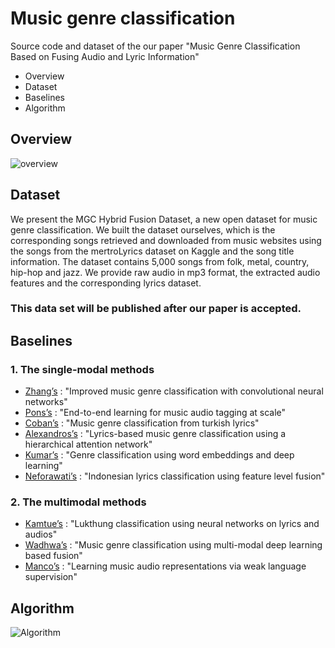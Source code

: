 # Music genre classification
Source code and dataset of the our paper "Music Genre Classification Based on Fusing Audio and Lyric Information"

- Overview
- Dataset
- Baselines
- Algorithm

## Overview
![overview](https://user-images.githubusercontent.com/80112749/186842601-78c7851d-840b-4158-a5bc-3d039f872f4c.png)

## Dataset
We present the MGC Hybrid Fusion Dataset, a new open dataset for music genre classification. We built the dataset ourselves, which is the corresponding songs retrieved and downloaded from music websites using the songs from the mertroLyrics dataset on Kaggle and the song title information. The dataset contains 5,000 songs from folk, metal, country, hip-hop and jazz. We provide raw audio in mp3 format, the extracted audio features and the corresponding lyrics dataset.

### This data set will be published after our paper is accepted.

## Baselines
### 1. The single-modal methods
- [Zhang’s](https://doi.org/10.21437/interspeech.2016-1236) : "Improved music genre classification with convolutional neural networks"
- [Pons’s](https://doi.org/10.48550/arXiv.1711.02520) : "End-to-end learning for music audio tagging at scale"
- [Coban’s](https://doi.org/10.1109/siu.2016.7495686) : "Music genre classification from turkish lyrics"
- [Alexandros’s](https://doi.org/10.48550/arXiv.1707.04678) : "Lyrics-based music genre classification using a hierarchical attention network"
- [Kumar’s](https://doi.org/10.1109/icacci.2018.8554816) : "Genre classification using word embeddings and deep learning"
- [Neforawati’s](https://doi.org/10.1109/IC2IE47452.2019.8940826) : "Indonesian lyrics classification using feature level fusion"

### 2. The multimodal methods
- [Kamtue’s](https://doi.org/10.1109/ICSEC47112.2019.8974740) : "Lukthung classification using neural networks on lyrics and audios"
- [Wadhwa’s](https://doi.org/10.1109/GHCI50508.2021.9514020) : "Music genre classification using multi-modal deep learning based fusion"
- [Manco’s](https://doi.org/10.1109/ICASSP43922.2022.9746996) : "Learning music audio representations via weak language supervision"

## Algorithm
![Algorithm](https://user-images.githubusercontent.com/80112749/186843005-e92e602b-3056-4ab0-861a-f0fe5b37c149.png)
